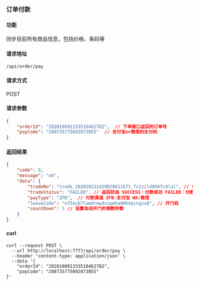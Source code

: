 ### 订单付款

#### 功能
同步目前所有商品信息，包括价格、条码等

#### 请求地址
```text
/api/order/pay
```

#### 请求方式
POST

#### 请求参数
```json
{
	"orderId": "202010091333510462782",  // 下单接口返回的订单号
	"payCode": "288735775892873855"  // 支付宝or微信的支付码
}

```

#### 返回结果

```json
{
	"code": 0,
	"message": "ok",
	"data": {
		"tradeNo": "trade_202010131419026611671_fx2zild8h6fc4lal", // 付款单号
		"tradeStatus": "FAILED", // 返回状态 SUCCESS：付款成功 FAILED：付款失败 UNKNOWN：未知错误 NOTSUPPORT：不支持的订单状态
		"payType": "ZFB",  // 付款渠道 ZFB:支付宝 WX:微信
		"leaveCode": "of5ecb7lomdrmwdszpmha90h4qcnqza8", // 开门码
        "countDown": 5 // 设置自动开门的倒数秒数
	}
}
```

#### curl
```
curl --request POST \
  --url http://localhost:7777/api/order/pay \
  --header 'content-type: application/json' \
  --data '{
	"orderId": "202010091333510462782",
	"payCode": "288735775892873855"
}'
```
